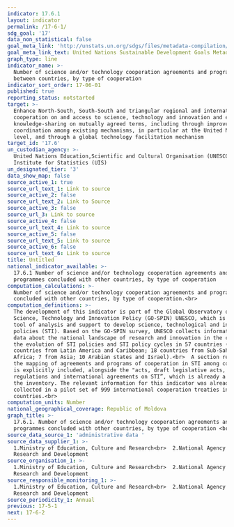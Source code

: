 ```yaml
---
indicator: 17.6.1
layout: indicator
permalink: /17-6-1/
sdg_goal: '17'
data_non_statistical: false
goal_meta_link: 'http://unstats.un.org/sdgs/files/metadata-compilation/Metadata-Goal-17.pdf'
goal_meta_link_text: United Nations Sustainable Development Goals Metadata (pdf 468kB)
graph_type: line
indicator_name: >-
  Number of science and/or technology cooperation agreements and programmes
  between countries, by type of cooperation
indicator_sort_order: 17-06-01
published: true
reporting_status: notstarted
target: >-
  Enhance North-South, South-South and triangular regional and international
  cooperation on and access to science, technology and innovation and enhance
  knowledge-sharing on mutually agreed terms, including through improved
  coordination among existing mechanisms, in particular at the United Nations
  level, and through a global technology facilitation mechanism
target_id: '17.6'
un_custodian_agency: >-
  United Nations Education,Scientific and Cultural Organisation (UNESCO) -
  Institute for Statistics (UIS)
un_designated_tier: '3'
data_show_map: false
source_active_1: true
source_url_text_1: Link to source
source_active_2: false
source_url_text_2: Link to Source
source_active_3: false
source_url_3: Link to source
source_active_4: false
source_url_text_4: Link to source
source_active_5: false
source_url_text_5: Link to source
source_active_6: false
source_url_text_6: Link to source
title: Untitled
national_indicator_available: >-
  17.6.1 Number of science and/or technology cooperation agreements and
  programmes concluded with other countries, by type of cooperation
computation_calculations: >-
  Number of science and/or technology cooperation agreements and programmes
  concluded with other countries, by type of cooperation.<br>
computation_definitions: >-
  The development of this indicator is part of the Global Observatory of
  Science, Technology and Innovation Policy (GO-SPIN) UNESCO, which is a new
  tool of analysis and support to develop science, technological and innovative
  policies (STI). Based on the GO-SPIN survey, UNESCO collects information and
  data about the national landscape of research and innovation in the countries,
  the evolution of STI policies and STI policy cycles in 57 countries (21
  countries from Latin America and Caribbean; 18 countries from Sub-Saharan
  Africa; 7 from Asia; 10 Arabian states and Israel).<br>  A section regarding
  the mapping of agreements and programs of cooperation in STI among countries
  is explicitly included, alongside the "acts, draft legislative acts,
  regulations and international agreements on STI”, which is already a part of
  the inventory. The relevant information for this indicator was already
  collected in a pilot set of 999 international cooperation treaties in 20
  countries.<br>
computation_units: Number
national_geographical_coverage: Republic of Moldova
graph_title: >-
  17.6.1. Number of science and/or technology cooperation agreements and
  programmes concluded with other countries, by type of cooperation <br> 
source_data_source_1: 'administrative data '
source_data_supplier_1: >-
  1.Ministry of Education, Culture and Research<br>  2.National Agency for
  Research and Development
source_organisation_1: >-
  1.Ministry of Education, Culture and Research<br>  2.National Agency for
  Research and Development
source_responsible_monitoring_1: >-
  1.Ministry of Education, Culture and Research<br>  2.National Agency for
  Research and Development
source_periodicity_1: Annual
previous: 17-5-1
next: 17-6-2
---
```

